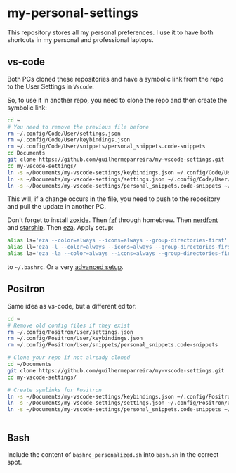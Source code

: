 # my-personal-settings

This repository stores all my personal preferences. I use it to have both shortcuts in my personal and professional laptops.

## vs-code

Both PCs cloned these repositories and have a symbolic link from the repo to the User Settings in `Vscode`.

So, to use it in another repo, you need to clone the repo and then create the symbolic link:

```bash
cd ~
# You need to remove the previous file before
rm ~/.config/Code/User/settings.json
rm ~/.config/Code/User/keybindings.json
rm ~/.config/Code/User/snippets/personal_snippets.code-snippets
cd Documents
git clone https://github.com/guilhermeparreira/my-vscode-settings.git
cd my-vscode-settings/
ln -s ~/Documents/my-vscode-settings/keybindings.json ~/.config/Code/User/keybindings.json
ln -s ~/Documents/my-vscode-settings/settings.json ~/.config/Code/User/settings.json
ln -s ~/Documents/my-vscode-settings/personal_snippets.code-snippets ~/.config/Code/User/snippets/personal_snippets.code-snippets
```

This will, if a change occurs in the file, you need to push to the repository and pull the update in another PC.

Don't forget to install [zoxide](https://github.com/ajeetdsouza/zoxide?tab=readme-ov-file).
Then [fzf](https://github.com/junegunn/fzf) through homebrew.
Then [nerdfont](https://www.nerdfonts.com/font-downloads) and [starship](https://starship.rs/).
Then [eza](https://github.com/eza-community/eza). Apply setup:

```sh
alias ls='eza --color=always --icons=always --group-directories-first'
alias ll='eza -l --color=always --icons=always --group-directories-first'
alias la='eza -la --color=always --icons=always --group-directories-first'
```

to `~/.bashrc`. Or a very [advanced setup](https://gist.github.com/AppleBoiy/04a249b6f64fd0fe1744aff759a0563b).

## Positron

Same idea as vs-code, but a different editor:

```bash
cd ~
# Remove old config files if they exist
rm ~/.config/Positron/User/settings.json
rm ~/.config/Positron/User/keybindings.json
rm ~/.config/Positron/User/snippets/personal_snippets.code-snippets

# Clone your repo if not already cloned
cd ~/Documents
git clone https://github.com/guilhermeparreira/my-vscode-settings.git
cd my-vscode-settings/

# Create symlinks for Positron
ln -s ~/Documents/my-vscode-settings/keybindings.json ~/.config/Positron/User/keybindings.json
ln -s ~/Documents/my-vscode-settings/settings.json ~/.config/Positron/User/settings.json
ln -s ~/Documents/my-vscode-settings/personal_snippets.code-snippets ~/.config/Positron/User/snippets/personal_snippets.code-snippets
```

```

```

## Bash

Include the content of `bashrc_personalized.sh` into `bash.sh` in the correct spot.
